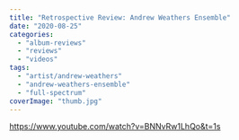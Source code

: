 ```yaml
---
title: "Retrospective Review: Andrew Weathers Ensemble"
date: "2020-08-25"
categories: 
  - "album-reviews"
  - "reviews"
  - "videos"
tags: 
  - "artist/andrew-weathers"
  - "andrew-weathers-ensemble"
  - "full-spectrum"
coverImage: "thumb.jpg"
---
```


https://www.youtube.com/watch?v=BNNvRw1LhQo&t=1s
